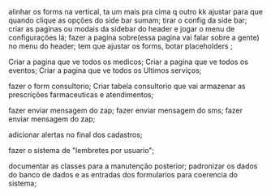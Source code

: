 <!-- mais faceis  -->
alinhar os forms na vertical, ta um mais pra cima q outro kk
ajustar para que quando clique as opções do side bar sumam;
tirar o config da side bar;
criar as paginas ou modais da sidebar do header e jogar o menu de configurações lá; 
fazer a pagina sobre(essa pagina vai falar sobre a gente) no menu do header;
tem que  ajustar os forms, botar placeholders ;




<!-- mais dificil -->

<!-- add controller e class para adicionar os clientes; -->
<!-- Criar tabela medico e relacionar com a tabela endereçosMedico ; -->
<!-- Criar tabela serviços; -->
<!-- ajustar o link serviços; -->
<!-- começar o sistema de mensagens para os clientes; -->
<!-- fazer o controler/class Medico; -->
Criar a pagina que ve todos os medicos;
Criar a pagina que ve todos os eventos;
Criar a pagina que ve todos os Ultimos serviços;

fazer o form consultorio;
Criar tabela consultorio que vai armazenar as prescrições farmaceuticas e atendimentos;

<!-- ver como q faz pra saida de doc no bd; -->
fazer enviar mensagem do zap;
fazer enviar mensagem do sms;
fazer enviar mensagem do zap;

adicionar alertas no final dos cadastros;
<!-- fazer o sistema de notificação no sistema; -->
fazer o sistema de "lembretes por usuario";
<!-- botar hash nas senhas das farmacias; -->

<!-- Padronização -->
documentar as classes para a manutenção posterior;
padronizar os dados do banco de dados e as entradas dos formularios para coerencia do sistema;